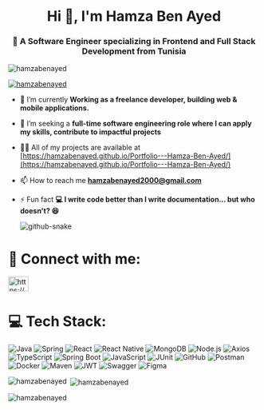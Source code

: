 <h1 align="center">Hi 👋, I'm Hamza Ben Ayed</h1>
<h3 align="center">🚀 A Software Engineer specializing in Frontend and Full Stack Development from Tunisia</h3>

<p align="left"> <img src="https://komarev.com/ghpvc/?username=hamzabenayed&label=Profile%20views&color=0e75b6&style=flat" alt="hamzabenayed" /> </p>

<p align="left"> <a href="https://github.com/ryo-ma/github-profile-trophy"><img src="https://github-profile-trophy.vercel.app/?username=hamzabenayed" alt="hamzabenayed" /></a> </p>

- 🔭 I’m currently  **Working as a freelance developer, building web & mobile applications.**

- 👯 I’m seeking a **full-time software engineering role where I can apply my skills, contribute to impactful projects**

- 👨‍💻 All of my projects are available at [https://hamzabenayed.github.io/Portfolio---Hamza-Ben-Ayed/](https://hamzabenayed.github.io/Portfolio---Hamza-Ben-Ayed/)
  
- 📫 How to reach me **hamzabenayed2000@gmail.com**
  
- ⚡ Fun fact **💻 I write code better than I write documentation... but who doesn't? 😆**

  <picture>
  <source media="(prefers-color-scheme: dark)" srcset="https://raw.githubusercontent.com/tobiasmeyhoefer/tobiasmeyhoefer/output/github-snake-dark.svg" />
  <source media="(prefers-color-scheme: light)" srcset="https://raw.githubusercontent.com/tobiasmeyhoefer/tobiasmeyhoefer/output/github-snake.svg" />
  <img alt="github-snake" src="https://raw.githubusercontent.com/tobiasmeyhoefer/tobiasmeyhoefer/output/github-snake.svg" />
</picture>

# 📱 Connect with me:
<p align="left">
  <a href="https://linkedin.com/in/hamza-ben-ayed-307ab223b/" target="blank">
    <img align="center" src="https://raw.githubusercontent.com/rahuldkjain/github-profile-readme-generator/master/src/images/icons/Social/linked-in-alt.svg" alt="https://www.linkedin.com/in/hamza-ben-ayed-307ab223b/" height="30" width="40" />
  </a>
</p>




# 💻 Tech Stack:
![Java](https://img.shields.io/badge/java-%23ED8B00.svg?style=for-the-badge&logo=openjdk&logoColor=white) ![Spring](https://img.shields.io/badge/spring-%2303E861.svg?style=for-the-badge&logo=spring&logoColor=white) ![React](https://img.shields.io/badge/react-%2320232a.svg?style=for-the-badge&logo=react&logoColor=%2361DAFB) ![React Native](https://img.shields.io/badge/React%20Native-%2320232a.svg?style=for-the-badge&logo=react&logoColor=%2361DAFB) ![MongoDB](https://img.shields.io/badge/MongoDB-%234ea94b.svg?style=for-the-badge&logo=mongodb&logoColor=white) ![Node.js](https://img.shields.io/badge/node.js-6DA55F?style=for-the-badge&logo=node.js&logoColor=white) ![Axios](https://img.shields.io/badge/axios-%23593d88.svg?style=for-the-badge&logo=axios&logoColor=white) ![TypeScript](https://img.shields.io/badge/typescript-%23007ACC.svg?style=for-the-badge&logo=typescript&logoColor=white) ![Spring Boot](https://img.shields.io/badge/spring%20boot-%236DB33F.svg?style=for-the-badge&logo=spring-boot&logoColor=white) ![JavaScript](https://img.shields.io/badge/javascript-%23F7DF1E.svg?style=for-the-badge&logo=javascript&logoColor=black) ![JUnit](https://img.shields.io/badge/junit-%232F6C6B.svg?style=for-the-badge&logo=junit&logoColor=white) ![GitHub](https://img.shields.io/badge/github-%23121011.svg?style=for-the-badge&logo=github&logoColor=white) ![Postman](https://img.shields.io/badge/postman-%23FF6C37.svg?style=for-the-badge&logo=postman&logoColor=white) ![Docker](https://img.shields.io/badge/docker-%230db7ed.svg?style=for-the-badge&logo=docker&logoColor=white) ![Maven](https://img.shields.io/badge/maven-%232C3E50.svg?style=for-the-badge&logo=apache-maven&logoColor=white) ![JWT](https://img.shields.io/badge/JWT-%23000000.svg?style=for-the-badge&logo=jwt&logoColor=white) ![Swagger](https://img.shields.io/badge/swagger-%23000D44.svg?style=for-the-badge&logo=swagger&logoColor=white) ![Figma](https://img.shields.io/badge/figma-%23F24E1E.svg?style=for-the-badge&logo=figma&logoColor=white)

<p><img align="left" src="https://github-readme-stats.vercel.app/api/top-langs?username=hamzabenayed&show_icons=true&locale=en&layout=compact" alt="hamzabenayed" /></p>

<p>&nbsp;<img align="center" src="https://github-readme-stats.vercel.app/api?username=hamzabenayed&show_icons=true&locale=en" alt="hamzabenayed" /></p>

<p><img align="center" src="https://github-readme-streak-stats.herokuapp.com/?user=hamzabenayed&" alt="hamzabenayed" /></p>
